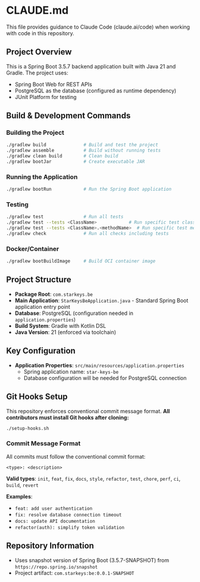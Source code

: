# CLAUDE.md

This file provides guidance to Claude Code (claude.ai/code) when working with code in this repository.

## Project Overview

This is a Spring Boot 3.5.7 backend application built with Java 21 and Gradle. The project uses:
- Spring Boot Web for REST APIs
- PostgreSQL as the database (configured as runtime dependency)
- JUnit Platform for testing

## Build & Development Commands

### Building the Project
```bash
./gradlew build              # Build and test the project
./gradlew assemble           # Build without running tests
./gradlew clean build        # Clean build
./gradlew bootJar            # Create executable JAR
```

### Running the Application
```bash
./gradlew bootRun            # Run the Spring Boot application
```

### Testing
```bash
./gradlew test               # Run all tests
./gradlew test --tests <ClassName>            # Run specific test class
./gradlew test --tests <ClassName>.<methodName>  # Run specific test method
./gradlew check              # Run all checks including tests
```

### Docker/Container
```bash
./gradlew bootBuildImage     # Build OCI container image
```

## Project Structure

- **Package Root**: `com.starkeys.be`
- **Main Application**: `StarKeysBeApplication.java` - Standard Spring Boot application entry point
- **Database**: PostgreSQL (configuration needed in `application.properties`)
- **Build System**: Gradle with Kotlin DSL
- **Java Version**: 21 (enforced via toolchain)

## Key Configuration

- **Application Properties**: `src/main/resources/application.properties`
  - Spring application name: `star-keys-be`
  - Database configuration will be needed for PostgreSQL connection

## Git Hooks Setup

This repository enforces conventional commit message format. **All contributors must install Git hooks after cloning:**

```bash
./setup-hooks.sh
```

### Commit Message Format
All commits must follow the conventional commit format:
```
<type>: <description>
```

**Valid types**: `init`, `feat`, `fix`, `docs`, `style`, `refactor`, `test`, `chore`, `perf`, `ci`, `build`, `revert`

**Examples**:
- `feat: add user authentication`
- `fix: resolve database connection timeout`
- `docs: update API documentation`
- `refactor(auth): simplify token validation`

## Repository Information

- Uses snapshot version of Spring Boot (3.5.7-SNAPSHOT) from `https://repo.spring.io/snapshot`
- Project artifact: `com.starkeys:be:0.0.1-SNAPSHOT`